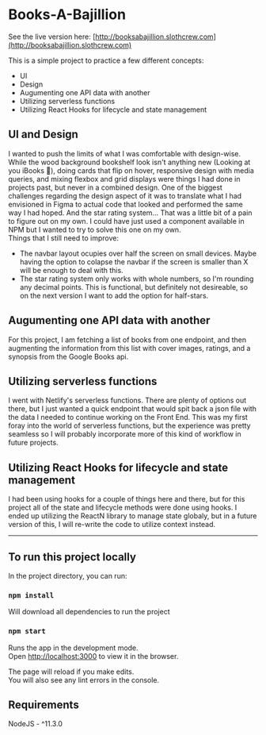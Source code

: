 # Books-A-Bajillion

See the live version here: [http://booksabajillion.slothcrew.com](http://booksabajillion.slothcrew.com)

This is a simple project to practice a few different concepts:

- UI
- Design
- Augumenting one API data with another
- Utilizing serverless functions
- Utilizing React Hooks for lifecycle and state management

## UI and Design

I wanted to push the limits of what I was comfortable with design-wise. While the wood background bookshelf look isn't anything new (Looking at you iBooks 👀), doing cards that flip on hover, responsive design with media queries, and mixing flexbox and grid displays were things I had done in projects past, but never in a combined design. One of the biggest challenges regarding the design aspect of it was to translate what I had envisioned in Figma to actual code that looked and performed the same way I had hoped. And the star rating system... That was a little bit of a pain to figure out on my own. I could have just used a component available in NPM but I wanted to try to solve this one on my own. <br>
Things that I still need to improve:

- The navbar layout ocupies over half the screen on small devices. Maybe having the option to colapse the navbar if the screen is smaller than X will be enough to deal with this.
- The star rating system only works with whole numbers, so I'm rounding any decimal points. This is functional, but definitely not desireable, so on the next version I want to add the option for half-stars.

## Augumenting one API data with another

For this project, I am fetching a list of books from one endpoint, and then augmenting the information from this list with cover images, ratings, and a synopsis from the Google Books api.

## Utilizing serverless functions

I went with Netlify's serverless functions. There are plenty of options out there, but I just wanted a quick endpoint that would spit back a json file with the data I needed to continue working on the Front End. This was my first foray into the world of serverless functions, but the experience was pretty seamless so I will probably incorporate more of this kind of workflow in future projects.

## Utilizing React Hooks for lifecycle and state management

I had been using hooks for a couple of things here and there, but for this project all of the state and lifecycle methods were done using hooks. I ended up utilizing the ReactN library to manage state globaly, but in a future version of this, I will re-write the code to utilize context instead.

---

## To run this project locally

In the project directory, you can run:

### `npm install`

Will download all dependencies to run the project

### `npm start`

Runs the app in the development mode.<br>
Open [http://localhost:3000](http://localhost:3000) to view it in the browser.

The page will reload if you make edits.<br>
You will also see any lint errors in the console.

## Requirements

NodeJS - ^11.3.0
